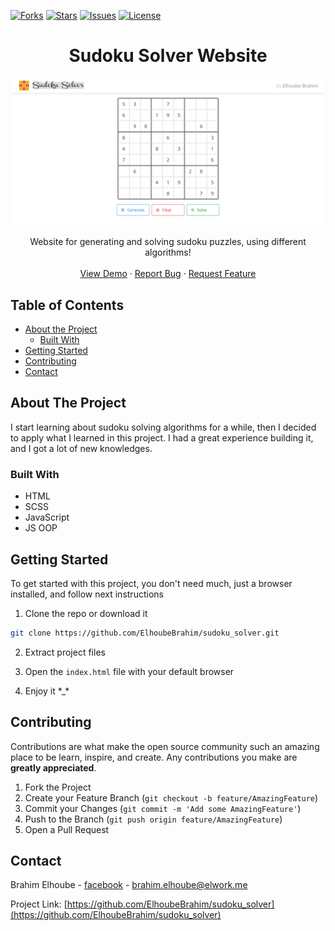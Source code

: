 [![Forks](https://img.shields.io/github/forks/ElhoubeBrahim/sudoku_solver)](https://github.com/ElhoubeBrahim/sudoku_solver/network)
[![Stars](https://img.shields.io/github/stars/ElhoubeBrahim/sudoku_solver)](https://github.com/ElhoubeBrahim/sudoku_solver/stargazers)
[![Issues](https://img.shields.io/github/issues/ElhoubeBrahim/sudoku_solver)](https://github.com/ElhoubeBrahim/sudoku_solver/issues)
[![License](https://img.shields.io/github/license/ElhoubeBrahim/sudoku_solver)](https://github.com/ElhoubeBrahim/sudoku_solver)

<p align="center">
  <h1 align="center">Sudoku Solver Website</h1>
  
   <img src="screenshot.png" alt="Screen Shot">

  <p align="center">
    Website for generating and solving sudoku puzzles, using different algorithms!
    <br />
    <br />
    <a href="https://elhoubebrahim.github.io/sudoku_solver/">View Demo</a>
    ·
    <a href="https://github.com/ElhoubeBrahim/sudoku_solver/issues">Report Bug</a>
    ·
    <a href="https://github.com/ElhoubeBrahim/sudoku_solver/issues">Request Feature</a>
  </p>
</p>

<!-- TABLE OF CONTENTS -->

## Table of Contents

- [About the Project](#about-the-project)
  - [Built With](#built-with)
- [Getting Started](#getting-started)
- [Contributing](#contributing)
- [Contact](#contact)

<!-- ABOUT THE PROJECT -->

## About The Project

I start learning about sudoku solving algorithms for a while, then I decided to apply what I learned in this project. I had a great experience building it, and I got a lot of new knowledges.

### Built With

- HTML
- SCSS
- JavaScript
- JS OOP

<!-- GETTING STARTED -->

## Getting Started

To get started with this project, you don't need much, just a browser installed, and follow next instructions

1. Clone the repo or download it

```sh
git clone https://github.com/ElhoubeBrahim/sudoku_solver.git
```

2. Extract project files

3. Open the `index.html` file with your default browser

4. Enjoy it \*\_\*

<!-- CONTRIBUTING -->

## Contributing

Contributions are what make the open source community such an amazing place to be learn, inspire, and create. Any contributions you make are **greatly appreciated**.

1. Fork the Project
2. Create your Feature Branch (`git checkout -b feature/AmazingFeature`)
3. Commit your Changes (`git commit -m 'Add some AmazingFeature'`)
4. Push to the Branch (`git push origin feature/AmazingFeature`)
5. Open a Pull Request

<!-- CONTACT -->

## Contact

Brahim Elhoube - [facebook](https://www.facebook.com/brahim.elhoube) - brahim.elhoube@elwork.me

Project Link: [https://github.com/ElhoubeBrahim/sudoku_solver](https://github.com/ElhoubeBrahim/sudoku_solver)
